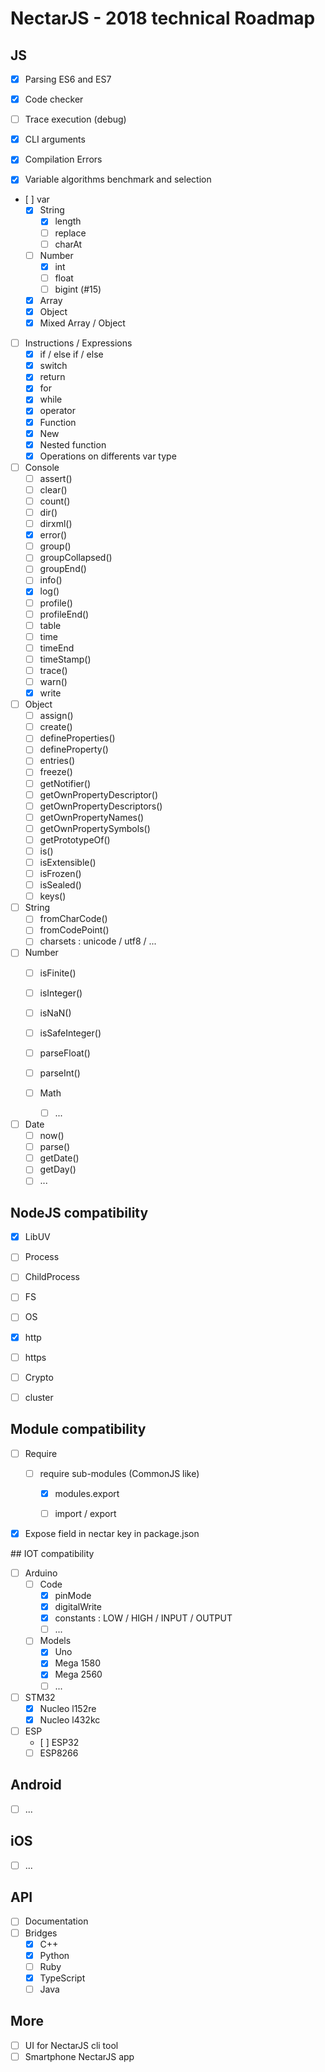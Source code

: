 # NectarJS - 2018 technical Roadmap

## JS

- [x] Parsing ES6 and ES7

- [X] Code checker

- [ ] Trace execution (debug)

- [X] CLI arguments

- [X] Compilation Errors

- [x] Variable algorithms benchmark and selection

- [ ] var
  - [x] String
    - [X] length
    - [ ] replace
    - [ ] charAt
  - [ ] Number
    - [x] int
    - [ ] float
    - [ ] bigint (#15)
  - [x] Array
  - [X] Object
  - [X] Mixed Array / Object

- [ ] Instructions / Expressions
  - [x] if / else if / else
  - [x] switch
  - [x] return
  - [x] for
  - [x] while
  - [x] operator
  - [x] Function
  - [x] New
  - [x] Nested function
  - [X] Operations on differents var type

- [ ] Console
  - [ ] assert()
  - [ ] clear()
  - [ ] count()
  - [ ] dir()
  - [ ] dirxml()
  - [x] error()
  - [ ] group()
  - [ ] groupCollapsed()
  - [ ] groupEnd()
  - [ ] info()
  - [x] log()
  - [ ] profile()
  - [ ] profileEnd()
  - [ ] table
  - [ ] time
  - [ ] timeEnd
  - [ ] timeStamp()
  - [ ] trace()
  - [ ] warn()
  - [x] write

- [ ] Object
  - [ ] assign()
  - [ ] create()
  - [ ] defineProperties()
  - [ ] defineProperty()
  - [ ] entries()
  - [ ] freeze()
  - [ ] getNotifier()
  - [ ] getOwnPropertyDescriptor()
  - [ ] getOwnPropertyDescriptors()
  - [ ] getOwnPropertyNames()
  - [ ] getOwnPropertySymbols()
  - [ ] getPrototypeOf()
  - [ ] is()
  - [ ] isExtensible()
  - [ ] isFrozen()
  - [ ] isSealed()
  - [ ] keys()

- [ ] String
  - [ ] fromCharCode()
  - [ ] fromCodePoint()
  - [ ] charsets : unicode / utf8 / ...

- [ ] Number
  - [ ] isFinite()
  - [ ] isInteger()
  - [ ] isNaN()
  - [ ] isSafeInteger()
  - [ ] parseFloat()
  - [ ] parseInt()

  - [ ] Math
    - [ ] ...

- [ ] Date
  - [ ] now()
  - [ ] parse()
  - [ ] getDate()
  - [ ] getDay()
  - [ ] ...

## NodeJS compatibility

- [X] LibUV

- [ ] Process

- [ ] ChildProcess

- [ ] FS

- [ ] OS

- [X] http

- [ ] https

- [ ] Crypto

- [ ] cluster

## Module compatibility

- [ ] Require

    - [ ] require sub-modules (CommonJS like)

      - [x] modules.export

      - [ ] import / export

 - [x] Expose field in nectar key in package.json

## IOT compatibility

- [ ] Arduino
  - [ ] Code
    - [x] pinMode
    - [x] digitalWrite  
    - [x] constants : LOW / HIGH / INPUT / OUTPUT
    - [ ] ...
  - [ ] Models
    - [x] Uno
    - [x] Mega 1580
    - [x] Mega 2560
    - [ ] ...
- [ ] STM32
    - [x] Nucleo l152re
    - [x] Nucleo l432kc
- [ ] ESP
    - [ ] ESP32
    - [ ] ESP8266

## Android

- [ ] ...

## iOS

- [ ] ...

## API

- [ ] Documentation
- [ ] Bridges
  - [x] C++
  - [x] Python
  - [ ] Ruby
  - [x] TypeScript
  - [ ] Java

## More

- [ ] UI for NectarJS cli tool
- [ ] Smartphone NectarJS app
